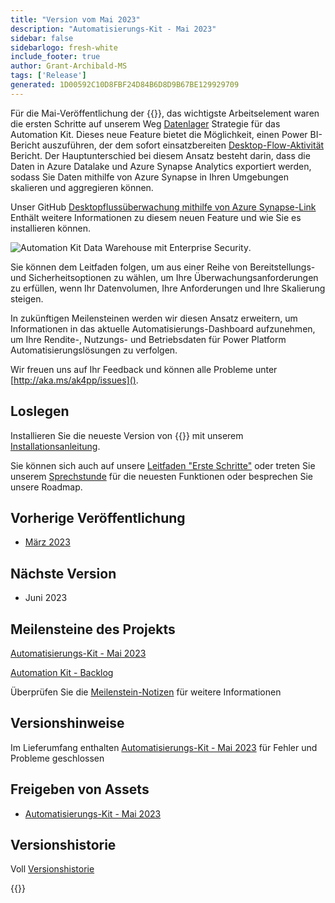 ```yaml
---
title: "Version vom Mai 2023"
description: "Automatisierungs-Kit - Mai 2023"
sidebar: false
sidebarlogo: fresh-white
include_footer: true
author: Grant-Archibald-MS
tags: ['Release']
generated: 1D00592C10D8FBF24D84B6D8D9B67BE129929709
---
```


Für die Mai-Veröffentlichung der {{<product-name>}}, das wichtigste Arbeitselement waren die ersten Schritte auf unserem Weg [Datenlager](https://learn.microsoft.com/azure/architecture/data-guide/relational-data/data-warehousing) Strategie für das Automation Kit. Dieses neue Feature bietet die Möglichkeit, einen Power BI-Bericht auszuführen, der dem sofort einsatzbereiten [Desktop-Flow-Aktivität](https://learn.microsoft.com/power-automate/desktop-flows/desktop-flow-activity) Bericht. Der Hauptunterschied bei diesem Ansatz besteht darin, dass die Daten in Azure Datalake und Azure Synapse Analytics exportiert werden, sodass Sie Daten mithilfe von Azure Synapse in Ihren Umgebungen skalieren und aggregieren können.

Unser GitHub [Desktopflussüberwachung mithilfe von Azure Synapse-Link](https://github.com/microsoft/powercat-automation-kit/blob/main/AutomationKit_Flow_BYODL/readme.md) Enthält weitere Informationen zu diesem neuen Feature und wie Sie es installieren können.

![Automation Kit Data Warehouse mit Enterprise Security](https://user-images.githubusercontent.com/29349597/239506755-0a7ac4fb-091d-4ef1-93ec-cf4ef0e924da.png).

Sie können dem Leitfaden folgen, um aus einer Reihe von Bereitstellungs- und Sicherheitsoptionen zu wählen, um Ihre Überwachungsanforderungen zu erfüllen, wenn Ihr Datenvolumen, Ihre Anforderungen und Ihre Skalierung steigen.

In zukünftigen Meilensteinen werden wir diesen Ansatz erweitern, um Informationen in das aktuelle Automatisierungs-Dashboard aufzunehmen, um Ihre Rendite-, Nutzungs- und Betriebsdaten für Power Platform Automatisierungslösungen zu verfolgen.

Wir freuen uns auf Ihr Feedback und können alle Probleme unter [http://aka.ms/ak4pp/issues]().

## Loslegen

Installieren Sie die neueste Version von {{<product-name>}} mit unserem [Installationsanleitung](/de/get-started/install).

Sie können sich auch auf unsere [Leitfaden "Erste Schritte"](/de/get-started) oder treten Sie unserem [Sprechstunde](/de/office-hours) für die neuesten Funktionen oder besprechen Sie unsere Roadmap.

## Vorherige Veröffentlichung

- [März 2023](/de/releases/april-2023)

## Nächste Version

- Juni 2023

## Meilensteine des Projekts

[Automatisierungs-Kit - Mai 2023](https://github.com/orgs/microsoft/projects/486/views/12)

[Automation Kit - Backlog](https://github.com/orgs/microsoft/projects/486/views/1)

Überprüfen Sie die [Meilenstein-Notizen](/de/releases/milestones) für weitere Informationen

## Versionshinweise

Im Lieferumfang enthalten [Automatisierungs-Kit - Mai 2023](https://github.com/microsoft/powercat-automation-kit/releases/tag/AutomationKit-May2023) für Fehler und Probleme geschlossen

## Freigeben von Assets

- [Automatisierungs-Kit - Mai 2023](https://github.com/microsoft/powercat-automation-kit/releases/tag/AutomationKit-May2023)

## Versionshistorie

Voll [Versionshistorie](/de/releases)

{{<questions name="/content/de/releases/may-2023.json" completed="Vielen Dank für Ihr Feedback" showNavigationButtons="false" locale="de">}}
